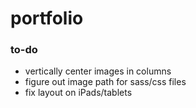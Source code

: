 # portfolio

<h3>to-do</h3>

<ul>
	<li>vertically center images in columns</li>
	<li>figure out image path for sass/css files</li>
	<li>fix layout on iPads/tablets</li>
</ul>